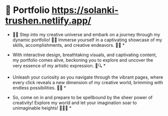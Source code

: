# 💼 Portfolio https://solanki-trushen.netlify.app/ 
* 🎨🌟 Step into my creative universe and embark on a journey through 
my dynamic portfolio! 🚀✨ Immerse yourself in a captivating showcase of 
my skills, accomplishments, and creative endeavors. 🎉🎨  *

* With interactive design, breathtaking visuals, and captivating content, 
my portfolio comes alive, beckoning you to explore and uncover the very 
essence of my artistic expression. 🌈🔍 *

* Unleash your curiosity as you navigate through the vibrant pages, 
where every click reveals a new dimension of my creative world, 
brimming with endless possibilities. 🌟💡 *

* So, come on in and prepare to be spellbound by the sheer power of creativity! 
Explore my world and let your imagination soar to unimaginable heights! 🌟🚀🎉 *
